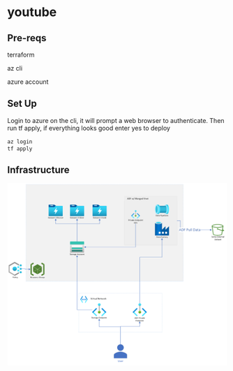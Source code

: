 # youtube
## Pre-reqs
terraform

az cli

azure account

## Set Up
Login to azure on the cli, it will prompt a web browser to authenticate. Then run tf apply, if everything looks good enter yes to deploy

```
az login
tf apply
```

## Infrastructure
![ADF](./adf_demo.png)
